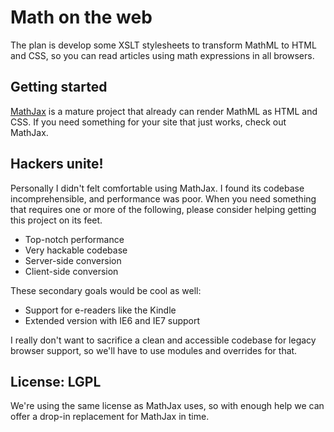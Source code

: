 # Math on the web

The plan is develop some XSLT stylesheets to transform MathML to HTML and CSS, so you can read articles using math expressions in all browsers.

## Getting started

[MathJax](http://www.mathjax.org/) is a mature project that already can render MathML as HTML and CSS. If you need something for your site that just works, check out MathJax.

## Hackers unite!

Personally I didn't felt comfortable using MathJax. I found its codebase incomprehensible, and performance was poor. When you need something that requires one or more of the following, please consider helping getting this project on its feet.

* Top-notch performance
* Very hackable codebase
* Server-side conversion
* Client-side conversion

These secondary goals would be cool as well:

* Support for e-readers like the Kindle
* Extended version with IE6 and IE7 support

I really don't want to sacrifice a clean and accessible codebase for legacy browser support, so we'll have to use modules and overrides for that.

## License: LGPL

We're using the same license as MathJax uses, so with enough help we can offer a drop-in replacement for MathJax in time.